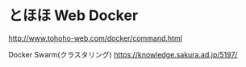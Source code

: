 # とほほ Web Docker
http://www.tohoho-web.com/docker/command.html


Docker Swarm(クラスタリング)
https://knowledge.sakura.ad.jp/5197/

